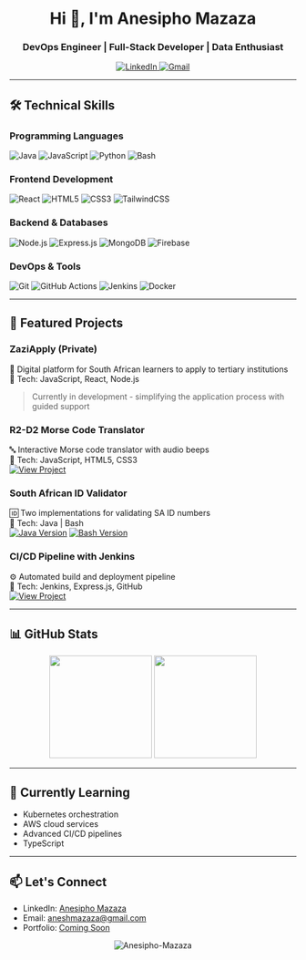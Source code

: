 <h1 align="center">Hi 👋, I'm Anesipho Mazaza</h1>
<h3 align="center">DevOps Engineer | Full-Stack Developer | Data Enthusiast</h3>

<p align="center">
  <a href="https://www.linkedin.com/in/anesipho-mazaza-19a020265/">
    <img src="https://img.shields.io/badge/LinkedIn-0077B5?style=for-the-badge&logo=linkedin&logoColor=white" alt="LinkedIn">
  </a>
  <a href="mailto:aneshmazaza@gmail.com">
    <img src="https://img.shields.io/badge/Gmail-D14836?style=for-the-badge&logo=gmail&logoColor=white" alt="Gmail">
  </a>
</p>

---

## 🛠️ Technical Skills

### **Programming Languages**
![Java](https://img.shields.io/badge/Java-ED8B00?style=for-the-badge&logo=openjdk&logoColor=white)
![JavaScript](https://img.shields.io/badge/JavaScript-F7DF1E?style=for-the-badge&logo=javascript&logoColor=black)
![Python](https://img.shields.io/badge/Python-3776AB?style=for-the-badge&logo=python&logoColor=white)
![Bash](https://img.shields.io/badge/Shell_Script-121011?style=for-the-badge&logo=gnu-bash&logoColor=white)

### **Frontend Development**
![React](https://img.shields.io/badge/React-20232A?style=for-the-badge&logo=react&logoColor=61DAFB)
![HTML5](https://img.shields.io/badge/HTML5-E34F26?style=for-the-badge&logo=html5&logoColor=white)
![CSS3](https://img.shields.io/badge/CSS3-1572B6?style=for-the-badge&logo=css3&logoColor=white)
![TailwindCSS](https://img.shields.io/badge/Tailwind_CSS-38B2AC?style=for-the-badge&logo=tailwind-css&logoColor=white)

### **Backend & Databases**
![Node.js](https://img.shields.io/badge/Node.js-43853D?style=for-the-badge&logo=node.js&logoColor=white)
![Express.js](https://img.shields.io/badge/Express.js-404D59?style=for-the-badge)
![MongoDB](https://img.shields.io/badge/MongoDB-4EA94B?style=for-the-badge&logo=mongodb&logoColor=white)
![Firebase](https://img.shields.io/badge/Firebase-039BE5?style=for-the-badge&logo=Firebase&logoColor=white)

### **DevOps & Tools**
![Git](https://img.shields.io/badge/Git-F05032?style=for-the-badge&logo=git&logoColor=white)
![GitHub Actions](https://img.shields.io/badge/GitHub_Actions-2088FF?style=for-the-badge&logo=github-actions&logoColor=white)
![Jenkins](https://img.shields.io/badge/Jenkins-D24939?style=for-the-badge&logo=Jenkins&logoColor=white)
![Docker](https://img.shields.io/badge/Docker-2CA5E0?style=for-the-badge&logo=docker&logoColor=white)

---

## 🚀 Featured Projects

### **ZaziApply (Private)**
📌 Digital platform for South African learners to apply to tertiary institutions  
🔧 Tech: JavaScript, React, Node.js  
> Currently in development - simplifying the application process with guided support

### **R2-D2 Morse Code Translator**
🔤 Interactive Morse code translator with audio beeps  
🔧 Tech: JavaScript, HTML5, CSS3  
[![View Project](https://img.shields.io/badge/View_Project-181717?style=for-the-badge&logo=github&logoColor=white)](https://github.com/Anesipho-Mazaza/R2-D2-Morse-Code-Translator)

### **South African ID Validator**
🆔 Two implementations for validating SA ID numbers  
🔧 Tech: Java | Bash  
[![Java Version](https://img.shields.io/badge/Java_Version-181717?style=for-the-badge&logo=github&logoColor=white)](https://github.com/Anesipho-Mazaza/sa-id-validation)
[![Bash Version](https://img.shields.io/badge/Bash_Version-181717?style=for-the-badge&logo=github&logoColor=white)](https://github.com/Anesipho-Mazaza/S.A.ID-Validation)

### **CI/CD Pipeline with Jenkins**
⚙️ Automated build and deployment pipeline  
🔧 Tech: Jenkins, Express.js, GitHub  
[![View Project](https://img.shields.io/badge/View_Project-181717?style=for-the-badge&logo=github&logoColor=white)](https://github.com/Anesipho-Mazaza/express-jenkins-pipeline-)

---

## 📊 GitHub Stats

<div align="center">
  <img height="180em" src="https://github-readme-stats.vercel.app/api?username=Anesipho-Mazaza&show_icons=true&theme=github_dark&include_all_commits=true&count_private=true"/>
  <img height="180em" src="https://github-readme-stats.vercel.app/api/top-langs/?username=Anesipho-Mazaza&layout=compact&langs_count=10&theme=github_dark"/>
</div>

---

## 🌱 Currently Learning
- Kubernetes orchestration
- AWS cloud services
- Advanced CI/CD pipelines
- TypeScript

---

## 📫 Let's Connect
- LinkedIn: [Anesipho Mazaza](https://www.linkedin.com/in/anesipho-mazaza-19a020265/)
- Email: [aneshmazaza@gmail.com](mailto:aneshmazaza@gmail.com)
- Portfolio: [Coming Soon](#)

<p align="center">
  <img src="https://komarev.com/ghpvc/?username=Anesipho-Mazaza&label=Profile%20views&color=0e75b6&style=flat" alt="Anesipho-Mazaza" /> 
</p>
